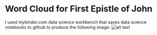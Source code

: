 # Word Cloud for First Epistle of John
I used mybinder.com data science workbench that saves data science notebooks to github to produce the following image: 
![alt text](1-john-worldcloud.png)
